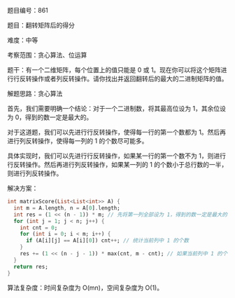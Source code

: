 题目编号：861

题目：翻转矩阵后的得分

难度：中等

考察范围：贪心算法、位运算

题干：有一个二维矩阵，每个位置上的值只能是 0 或 1。现在你可以将这个矩阵进行行反转操作或者列反转操作。请你找出并返回翻转后的最大的二进制矩阵的值。

解题思路：贪心算法

首先，我们需要明确一个结论：对于一个二进制数，将其最高位设为 1，其余位设为 0，得到的数一定是最大的。

对于这道题，我们可以先进行行反转操作，使得每一行的第一个数都为 1。然后再进行列反转操作，使得每一列的 1 的个数尽可能多。

具体实现时，我们可以先进行行反转操作，如果某一行的第一个数不为 1，则进行行反转操作。然后再进行列反转操作，如果某一列的 1 的个数小于总行数的一半，则进行列反转操作。

解决方案：

```dart
int matrixScore(List<List<int>> A) {
  int m = A.length, n = A[0].length;
  int res = (1 << (n - 1)) * m; // 先将第一列全部设为 1，得到的数一定是最大的
  for (int j = 1; j < n; j++) {
    int cnt = 0;
    for (int i = 0; i < m; i++) {
      if (A[i][j] == A[i][0]) cnt++; // 统计当前列中 1 的个数
    }
    res += (1 << (n - j - 1)) * max(cnt, m - cnt); // 如果当前列中 1 的个数小于总行数的一半，则进行列反转操作
  }
  return res;
}
```

算法复杂度：时间复杂度为 O(mn)，空间复杂度为 O(1)。